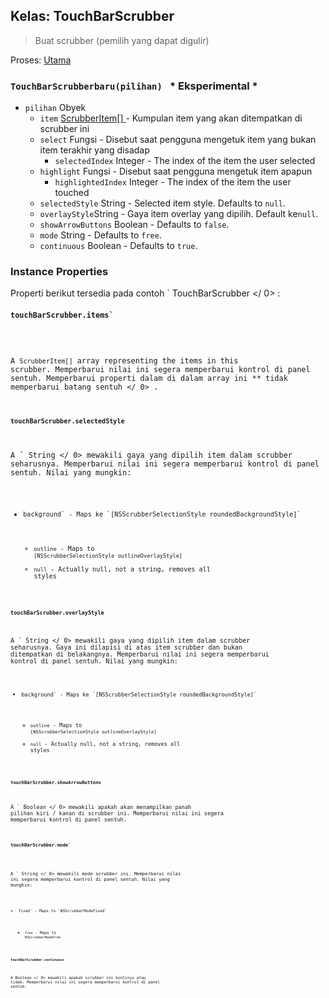 ## Kelas: TouchBarScrubber

> Buat scrubber (pemilih yang dapat digulir)

Proses: [ Utama](../tutorial/quick-start.md#main-process)

### `TouchBarScrubberbaru(pilihan) ` * Eksperimental *

* `pilihan` Obyek 
  * `item` [ScrubberItem[] ](structures/scrubber-item.md) - Kumpulan item yang akan ditempatkan di scrubber ini
  * `select` Fungsi - Disebut saat pengguna mengetuk item yang bukan item terakhir yang disadap 
    * `selectedIndex` Integer - The index of the item the user selected
  * `highlight` Fungsi - Disebut saat pengguna mengetuk item apapun 
    * `highlightedIndex` Integer - The index of the item the user touched
  * `selectedStyle` String - Selected item style. Defaults to `null`.
  * `overlayStyle`String - Gaya item overlay yang dipilih. Default ke`null`.
  * `showArrowButtons` Boolean - Defaults to `false`.
  * `mode` String - Defaults to `free`.
  * `continuous` Boolean - Defaults to `true`.

### Instance Properties

Properti berikut tersedia pada contoh ` TouchBarScrubber </ 0> :</p>

<h4><code>touchBarScrubber.items`</h4> 

A `ScrubberItem[]` array representing the items in this scrubber. Memperbarui nilai ini segera memperbarui kontrol di panel sentuh. Memperbarui properti dalam di dalam array ini ** tidak memperbarui batang sentuh </ 0> .</p> 

#### `touchBarScrubber.selectedStyle`

A ` String </ 0> mewakili gaya yang dipilih item dalam scrubber seharusnya. Memperbarui nilai ini segera memperbarui kontrol di panel sentuh. Nilai yang mungkin:</p>

<ul>
<li><code>background` - Maps ke `[NSScrubberSelectionStyle roundedBackgroundStyle]`</li> 

* `outline` - Maps to `[NSScrubberSelectionStyle outlineOverlayStyle]`
* `null` - Actually null, not a string, removes all styles</ul> 

#### `touchBarScrubber.overlayStyle`

A ` String </ 0> mewakili gaya yang dipilih item dalam scrubber seharusnya. Gaya ini dilapisi di atas item scrubber dan bukan ditempatkan di belakangnya. Memperbarui nilai ini segera memperbarui kontrol di panel sentuh.  Nilai yang mungkin:</p>

<ul>
<li><code>background` - Maps ke `[NSScrubberSelectionStyle roundedBackgroundStyle]`</li> 

* `outline` - Maps to `[NSScrubberSelectionStyle outlineOverlayStyle]`
* `null` - Actually null, not a string, removes all styles</ul> 

#### `touchBarScrubber.showArrowButtons`

A ` Boolean </ 0> mewakili apakah akan menampilkan panah pilihan kiri / kanan di scrubber ini. Memperbarui nilai ini segera memperbarui kontrol di panel sentuh.</p>

<h4><code>touchBarScrubber.mode`</h4> 

A ` String </ 0> mewakili mode scrubber ini. Memperbarui nilai ini segera memperbarui kontrol di panel sentuh. Nilai yang mungkin:</p>

<ul>
<li><code>fixed` - Maps to `NSScrubberModeFixed`</li> 

* `free` - Maps to `NSScrubberModeFree`</ul> 

#### `touchBarScrubber.continuous`

A  Boolean </ 0> mewakili apakah scrubber ini kontinyu atau tidak. Memperbarui nilai ini segera memperbarui kontrol di panel sentuh.</p>